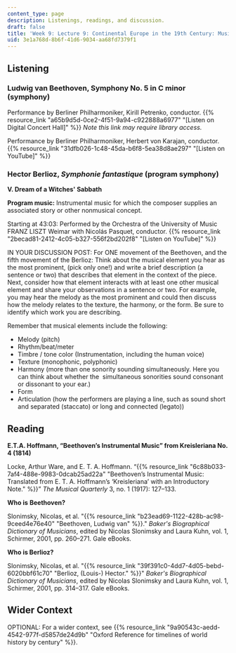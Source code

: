 ```yaml
---
content_type: page
description: Listenings, readings, and discussion.
draft: false
title: 'Week 9: Lecture 9: Continental Europe in the 19th Century: Music and Storytelling'
uid: 3e1a768d-8b6f-41d6-9034-aa68fd7379f1
---
```

## Listening

### Ludwig van Beethoven, Symphony No. 5 in C minor (symphony)

Performance by Berliner Philharmoniker, Kirill Petrenko, conductor. {{% resource_link "a65b9d5d-0ce2-4f51-9a94-c922888a6977" "[Listen on Digital Concert Hall]" %}} *Note this link may require library access.*

Performance by Berliner Philharmoniker, Herbert von Karajan, conductor. {{% resource_link "31dfb026-1c48-45da-b6f8-5ea38d8ae297" "[Listen on YouTube]" %}}

### Hector Berlioz, *Symphonie fantastique* (program symphony)

**V. Dream of a Witches' Sabbath**

**Program music:** Instrumental music for which the composer supplies an associated story or other nonmusical concept. 

Starting at 43:03: Performed by the Orchestra of the University of Music FRANZ LISZT Weimar with Nicolás Pasquet, conductor. {{% resource_link "2becad81-2412-4c05-b327-556f2bd202f8" "[Listen on YouTube]" %}}

IN YOUR DISCUSSION POST: For ONE movement of the Beethoven, and the fifth movement of the Berlioz: Think about the musical element you hear as the most prominent, (pick only one!) and write a brief description (a sentence or two) that describes that element in the context of the piece. Next, consider how that element interacts with at least one other musical element and share your observations in a sentence or two. For example, you may hear the melody as the most prominent and could then discuss how the melody relates to the texture, the harmony, or the form. Be sure to identify which work you are describing. 

Remember that musical elements include the following: 

- Melody (pitch)  
- Rhythm/beat/meter  
- Timbre / tone color (Instrumentation, including the human voice) 
- Texture (monophonic, polyphonic) 
- Harmony (more than one sonority sounding simultaneously. Here you can think about whether the  simultaneous sonorities sound consonant or dissonant to your ear.) 
- Form
- Articulation (how the performers are playing a line, such as sound short and separated (staccato) or long and connected (legato))

## Reading

**E.T.A. Hoffmann, “Beethoven’s Instrumental Music” from Kreisleriana No. 4 (1814)** 

Locke, Arthur Ware, and E. T. A. Hoffmann. “{{% resource_link "6c88b033-7af4-488e-9983-0dcab25ad22a" "Beethoven’s Instrumental Music: Translated from E. T. A. Hoffmann’s ‘Kreisleriana’ with an Introductory Note." %}}” *The Musical Quarterly* 3, no. 1 (1917): 127–133.

**Who is** **Beethoven?**

Slonimsky, Nicolas, et al. "{{% resource_link "b23ead69-1122-428b-ac98-9ceed4e76e40" "Beethoven, Ludwig van" %}}." *Baker's Biographical Dictionary of Musicians*, edited by Nicolas Slonimsky and Laura Kuhn, vol. 1, Schirmer, 2001, pp. 260–271. Gale eBooks.

**Who is Berlioz?**

Slonimsky, Nicolas, et al. "{{% resource_link "39f391c0-4dd7-4d05-bebd-6020bbf61c70" "Berlioz, (Louis-) Hector." %}}" *Baker's Biographical Dictionary of Musicians*, edited by Nicolas Slonimsky and Laura Kuhn, vol. 1, Schirmer, 2001, pp. 314–317. Gale eBooks.

## Wider Context

OPTIONAL: For a wider context, see {{% resource_link "9a90543c-aedd-4542-977f-d5857de24d9b" "Oxford Reference for timelines of world history by century" %}}.